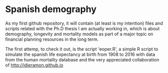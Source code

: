 # Spanish demography

As my first github repository, it will contain (at least is my intention) files and scripts related with the Ph.D thesis I am actually working in, which is about demography, longevity and mortality models as part of a major topic on financial planning resources in the long term.

The first attemp, to check it out, is the script 'eoper.R', a simple R script to simulate the spanish life expectancy at birth from 1908 to 2016 with data from the human mortality database and the very appreciated collaboration of http://jdieramon.github.io 




